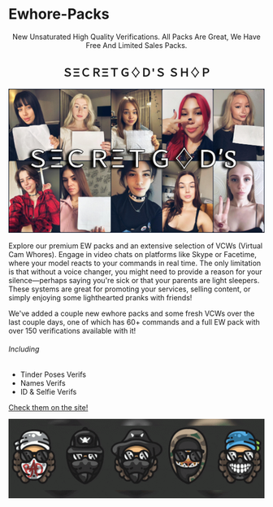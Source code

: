 # Ewhore-Packs
<div style="text-align: center;">
  New Unsaturated High Quality Verifications. All Packs Are Great, We Have Free And Limited Sales Packs. 
</div>

<div style="text-align: center;">
  
## ＳΞＣＲΞＴＧ♢Ｄ'Ｓ ＳＨ♢Ｐ
  
  <a href="https://secretgods.sellpass.io/">
  <img src="https://raw.githubusercontent.com/BigTripz008/Ewhore-Packs/main/display-photo.jpg" alt="Display Photo">
</a>
</div>

  Explore our premium EW packs and an extensive selection of VCWs (Virtual Cam Whores). Engage in video chats on platforms like Skype or Facetime, where your model reacts to your commands in real time. The only limitation is that without a voice changer, you might need to provide a reason for your silence—perhaps saying you're sick or that your parents are light sleepers. These systems are great for promoting your services, selling content, or simply enjoying some lighthearted pranks with friends!

We've added a couple new ewhore packs and some fresh VCWs over the last couple days, one of which has 60+ commands and a full EW pack with over 150 verifications available with it!

###### Including

- Tinder Poses Verifs  
- Names Verifs  
- ID & Selfie Verifs  

[Check them on the site!](https://secretgods.sellpass.io/)

<div style="text-align: center;">
  <a href="https://secretgods.sellpass.io/">
    <img src="https://raw.githubusercontent.com/BigTripz008/Ewhore-Packs/main/intro.gif" alt="Linked GIF">
  </a>
</div>
